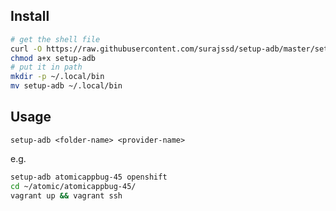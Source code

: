 ## Install

```bash
# get the shell file
curl -O https://raw.githubusercontent.com/surajssd/setup-adb/master/setup-adb
chmod a+x setup-adb
# put it in path
mkdir -p ~/.local/bin
mv setup-adb ~/.local/bin
```

## Usage

`setup-adb <folder-name> <provider-name>`

e.g.

```bash
setup-adb atomicappbug-45 openshift
cd ~/atomic/atomicappbug-45/
vagrant up && vagrant ssh
```
